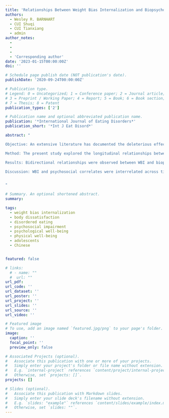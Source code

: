 ```yaml
---
title: 'Relationships Between Weight Bias Internalization and Biopsychosocial Health Outcomes: A Prospective Study in Chinese Adolescents'
authors:
  - Wesley R. BARNHART
  - CUI Shuqi
  - CUI Tianxiang
  - admin
author_notes:
  -
  -
  - 
  - 'Corresponding author'
date: '2023-01-15T00:00:00Z'
doi: ''

# Schedule page publish date (NOT publication's date).
publishDate: '2020-09-24T00:00:00Z'

# Publication type.
# Legend: 0 = Uncategorized; 1 = Conference paper; 2 = Journal article;
# 3 = Preprint / Working Paper; 4 = Report; 5 = Book; 6 = Book section;
# 7 = Thesis; 8 = Patent
publication_types: ['2']

# Publication name and optional abbreviated publication name.
publication: '*International Journal of Eating Disorders*'
publication_short: '*Int J Eat Disord*'

abstract: "

Objective: An extensive literature has documented the deleterious effects of weight bias internalization (WBI) on biopsychosocial health outcomes. Still, this research is largely confined to the Western context. Furthermore, few studies have explored associations between WBI and biopsychosocial health outcomes, including in non-Western adolescent populations. 

Method: The present study explored the longitudinal relationships between WBI and body dissatisfaction, disordered eating, psychosocial impairment related to eating disorder features, and psychological and physical well-being in a sample (*N* = 1549; aged 11-18 years at baseline) of Chinese adolescents. Relationships between study variables were examined between two waves of data measurement (Time 1, baseline, and Time 2, 6-month). Crosslagged and multivariate models were used to explore prospective relationships between WBI and biopsychosocial correlates. 

Results: Bidirectional relationships were observed between WBI and biopsychosocial correlates in Chinese adolescents. Adjusting for covariates and other predictor variables, higher body dissatisfaction, disordered eating, psychosocial impairment, and psychological distress at Time 1 predicted higher WBI at Time 2. Furthermore, higher WBI at Time 1 predicted higher body dissatisfaction, disordered eating, psychosocial impairment, and psychological distress at Time 2. 

Discussion: WBI and psychosocial correlates were interrelated across time in Chinese adolescents. Improving WBI might be promising in the prevention of eating and body image disturbances and diminished psychosocial well-being. Similarly, reducing eating and body image disturbances and improving psychosocial well-being might be useful prevention targets in reducing WBI in Chinese adolescents. 


"

# Summary. An optional shortened abstract.
summary: 

tags:
  - weight bias internalization
  - body dissatisfaction
  - disordered eating
  - psychosocial impairment
  - psychological well-being
  - physical well-being
  - adolescents
  - Chinese


featured: false

# links:
  # - name: ""
  #  url: ""
url_pdf: 
url_code: ''
url_dataset: ''
url_poster: ''
url_project: ''
url_slides: ''
url_source: ''
url_video: ''

# Featured image
# To use, add an image named `featured.jpg/png` to your page's folder.
image:
  caption: ''
  focal_point: ''
  preview_only: false

# Associated Projects (optional).
#   Associate this publication with one or more of your projects.
#   Simply enter your project's folder or file name without extension.
#   E.g. `internal-project` references `content/project/internal-project/index.md`.
#   Otherwise, set `projects: []`.
projects: []

# Slides (optional).
#   Associate this publication with Markdown slides.
#   Simply enter your slide deck's filename without extension.
#   E.g. `slides: "example"` references `content/slides/example/index.md`.
#   Otherwise, set `slides: ""`.
---
```

